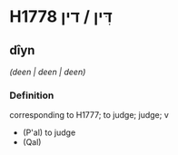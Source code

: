 # H1778 דִּין / דין

## dîyn

_(deen | deen | deen)_

### Definition

corresponding to H1777; to judge; judge; v

- (P'al) to judge
- (Qal)

